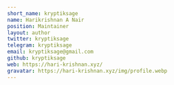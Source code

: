 ```yaml
---
short_name: kryptiksage
name: Harikrishnan A Nair
position: Maintainer
layout: author
twitter: kryptiksage
telegram: kryptiksage
email: kryptiksage@gmail.com
github: kryptiksage
web: https://hari-krishnan.xyz/
gravatar: https://hari-krishnan.xyz/img/profile.webp
---
```

